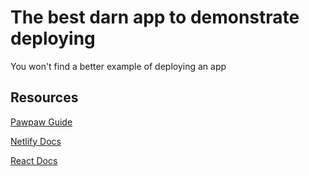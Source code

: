 # The best darn app to demonstrate deploying

You won't find a better example of deploying an app

## Resources

[Pawpaw Guide](https://git.generalassemb.ly/sei-nyc-pawpaw/netlify-deploy-react)

[Netlify Docs](https://docs.netlify.com/configure-builds/environment-variables/#declare-variables)

[React Docs](https://create-react-app.dev/docs/adding-custom-environment-variables/)
